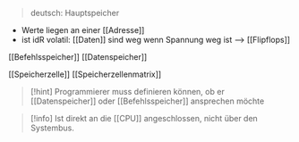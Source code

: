 > deutsch: Hauptspeicher

- Werte liegen an einer [[Adresse]]
- ist idR volatil: [[Daten]] sind weg wenn Spannung weg ist --> [[Flipflops]]

[[Befehlsspeicher]]
[[Datenspeicher]]

[[Speicherzelle]]
[[Speicherzellenmatrix]]

> [!hint] Programmierer muss definieren können, ob er [[Datenspeicher]] oder [[Befehlsspeicher]] ansprechen möchte

> [!info] Ist direkt an die [[CPU]] angeschlossen, nicht über den Systembus.
